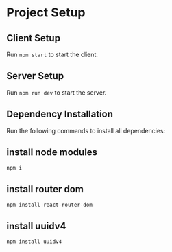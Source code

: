 # Project Setup

## Client Setup
Run `npm start` to start the client.

## Server Setup
Run `npm run dev` to start the server.

## Dependency Installation
Run the following commands to install all dependencies:
## install node modules
`npm i`
## install router dom
`npm install react-router-dom`
## install uuidv4
`npm install uuidv4`
